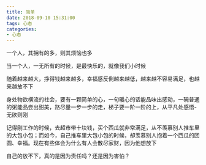 ```yaml
---
title: 简单
date: 2018-09-10 15:31:00
tags: 心态
categories:
- 心态
---
```

一个人，其拥有的多，则其烦恼也多

当一个人，一无所有的时候，是最快乐的，就像我们小时候

随着越来越大，挣得钱越来越多，幸福感反倒越来越低，越来越不容易满足，也越来越放不下

身处物欲横流的社会，要有一颗简单的心，一句暖心的话能品味出感动，一碗普通的粥能品尝出甜美，路尽量一步一步的走，梯子要一阶一阶的上，从平凡处感悟-无欲则刚

记得刚工作的时候，去超市带十块钱，买个西瓜就非常满足，从不羡慕别人推车里的大包小包；而如今，自己推车里大包小包的时候，却羡慕别人抱着一个西瓜的团圆、幸福。现在有些体会为什么有人会散尽家财，因为他想放下

自己的放不下，真的是因为责任吗？还是因为害怕？